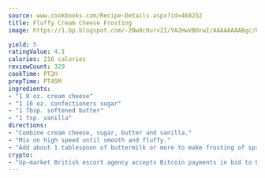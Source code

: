 ```yaml
---
source: www.cookbooks.com/Recipe-Details.aspx?id=468252
title: Fluffy Cream Cheese Frosting
image: https://1.bp.blogspot.com/-2Nw8c0urvZI/YA2HwVBOrwI/AAAAAAAABgc/hcoCuYbLRGghREWYfHLERS8jzKEXzVPXwCLcBGAsYHQ/s154/14.png

yield: 5
ratingValue: 4.1
calories: 216 calories
reviewCount: 329
cookTime: PT2H
prepTime: PT45M
ingredients:
- "1 8 oz. cream cheese"
- "1 16 oz. confectioners sugar"
- "1 Tbsp. softened butter"
- "1 tsp. vanilla"
directions:
- "Combine cream cheese, sugar, butter and vanilla."
- "Mix on high speed until smooth and fluffy."
- "Add about 1 tablespoon of buttermilk or more to make frosting of spreading consistency."
crypto:
- "Up-market British escort agency accepts Bitcoin payments in bid to boost worker safety and client anonymity."
---
```

